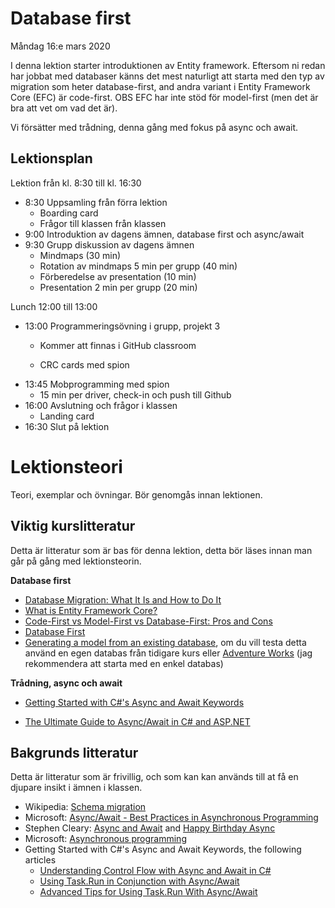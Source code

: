 # Database first

Måndag 16:e mars 2020

I denna lektion starter introduktionen av Entity framework. Eftersom ni redan har jobbat med databaser känns det mest naturligt att starta med den typ av migration som heter database-first, and andra variant i Entity Framework Core (EFC) är code-first. OBS EFC har inte stöd för model-first (men det är bra att vet om vad det är).

Vi försätter med trådning, denna gång med fokus på async och await.

## Lektionsplan
Lektion från kl. 8:30 till kl. 16:30

* 8:30 Uppsamling från förra lektion
  * Boarding card
  * Frågor till klassen från klassen
* 9:00 Introduktion av dagens ämnen, database first och async/await
* 9:30 Grupp diskussion av dagens ämnen
  - Mindmaps (30 min)
  - Rotation av mindmaps 5 min per grupp (40 min)
  - Förberedelse av presentation (10 min)
  - Presentation 2 min per grupp (20 min)

Lunch 12:00 till 13:00

* 13:00 Programmeringsövning i grupp, projekt 3
  * Kommer att finnas i GitHub classroom

  * CRC cards med spion

- 13:45 Mobprogramming med spion
  - 15 min per driver, check-in och push till Github
- 16:00 Avslutning och frågor i klassen
  - Landing card
- 16:30 Slut på lektion

# Lektionsteori

Teori, exemplar och övningar. Bör genomgås innan lektionen.

## Viktig kurslitteratur
Detta är litteratur som är bas för denna lektion, detta bör läses innan man går på gång med lektionsteorin.

**Database first**

* [Database Migration: What It Is and How to Do It](https://rollout.io/blog/database-migration/)
* [What is Entity Framework Core?](https://www.learnentityframeworkcore.com/#what-is-entity-framework-core)
* [Code-First vs Model-First vs Database-First: Pros and Cons](https://www.ryadel.com/en/code-first-model-first-database-first-vs-comparison-orm-asp-net-core-entity-framework-ef-data/)
* [Database First](https://entityframeworkcore.com/approach-database-first)
* [Generating a model from an existing database](https://www.learnentityframeworkcore.com/walkthroughs/existing-database), om du vill testa detta använd en egen databas från tidigare kurs eller [Adventure Works](https://github.com/microsoft/sql-server-samples/tree/master/samples/databases/adventure-works) (jag rekommendera att starta med en enkel databas)

**Trådning, async och await**

* [Getting Started with C#'s Async and Await Keywords](https://www.pluralsight.com/guides/csharp-async-await-keywords-getting-started)

* [The Ultimate Guide to Async/Await in C# and ASP.NET](https://exceptionnotfound.net/async-await-in-asp-net-csharp-ultimate-guide/)

  

## Bakgrunds litteratur
Detta är litteratur som är frivillig, och som kan kan används till at få en djupare insikt i ämnen i klassen.

* Wikipedia: [Schema migration](https://en.wikipedia.org/wiki/Schema_migration)
* Microsoft: [Async/Await - Best Practices in Asynchronous Programming](https://docs.microsoft.com/en-us/archive/msdn-magazine/2013/march/async-await-best-practices-in-asynchronous-programming)
* Stephen Cleary: [Async and Await](https://blog.stephencleary.com/2012/02/async-and-await.html) and [Happy Birthday Async](https://blog.stephencleary.com/2017/09/happy-birthday-async.html)
* Microsoft: [Asynchronous programming](https://docs.microsoft.com/en-us/dotnet/csharp/async)
* Getting Started with C#'s Async and Await Keywords, the following articles
  * [Understanding Control Flow with Async and Await in C#](https://www.pluralsight.com/guides/understand-control-flow-async-await/)
  * [Using Task.Run in Conjunction with Async/Await](https://www.pluralsight.com/guides/using-task-run-async-await)
  * [Advanced Tips for Using Task.Run With Async/Await](https://www.pluralsight.com/guides/advanced-tips-using-task-run-async-wait)
